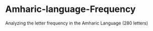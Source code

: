# Amharic-language-Frequency
Analyzing the letter frequency  in the Amharic Language (280 letters)  
